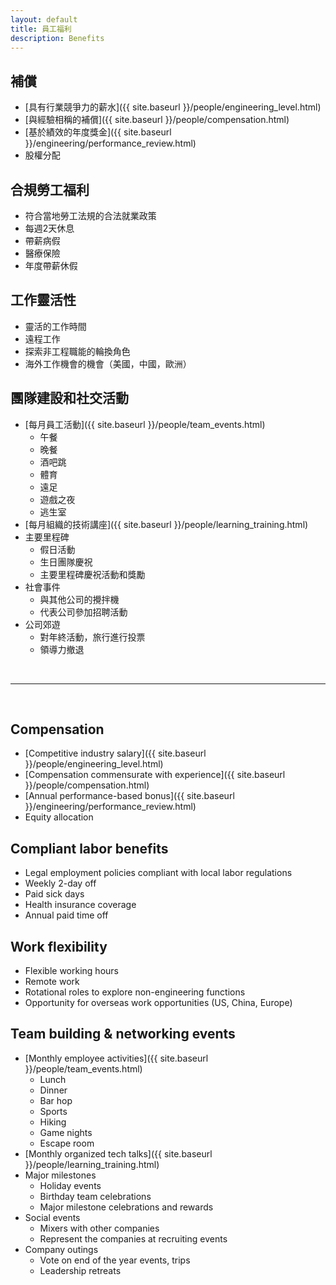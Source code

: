 ```yaml
---
layout: default
title: 員工福利
description: Benefits
---
```


## 補償
* [具有行業競爭力的薪水]({{ site.baseurl }}/people/engineering_level.html)
* [與經驗相稱的補償]({{ site.baseurl }}/people/compensation.html)
* [基於績效的年度獎金]({{ site.baseurl }}/engineering/performance_review.html)
* 股權分配

## 合規勞工福利
* 符合當地勞工法規的合法就業政策
* 每週2天休息
* 帶薪病假
* 醫療保險
* 年度帶薪休假

## 工作靈活性
* 靈活的工作時間
* 遠程工作
* 探索非工程職能的輪換角色
* 海外工作機會的機會（美國，中國，歐洲）

## 團隊建設和社交活動
* [每月員工活動]({{ site.baseurl }}/people/team_events.html)
	* 午餐
	* 晚餐
	* 酒吧跳
	* 體育
	* 遠足
	* 遊戲之夜
	* 逃生室
* [每月組織的技術講座]({{ site.baseurl }}/people/learning_training.html)
* 主要里程碑
	* 假日活動
	* 生日團隊慶祝
	* 主要里程碑慶祝活動和獎勵
* 社會事件
	* 與其他公司的攪拌機
	* 代表公司參加招聘活動
* 公司郊遊
	* 對年終活動，旅行進行投票
	* 領導力撤退

<br>

---

<br>

## Compensation
* [Competitive industry salary]({{ site.baseurl }}/people/engineering_level.html)
* [Compensation commensurate with experience]({{ site.baseurl }}/people/compensation.html)
* [Annual performance-based bonus]({{ site.baseurl }}/engineering/performance_review.html)
* Equity allocation

## Compliant labor benefits
* Legal employment policies compliant with local labor regulations
* Weekly 2-day off
* Paid sick days
* Health insurance coverage
* Annual paid time off

## Work flexibility
* Flexible working hours
* Remote work 
* Rotational roles to explore non-engineering functions
* Opportunity for overseas work opportunities (US, China, Europe) 

## Team building & networking events
* [Monthly employee activities]({{ site.baseurl }}/people/team_events.html)
	* Lunch
	* Dinner
	* Bar hop
	* Sports
	* Hiking
	* Game nights
	* Escape room
* [Monthly organized tech talks]({{ site.baseurl }}/people/learning_training.html)
* Major milestones
	* Holiday events
	* Birthday team celebrations
	* Major milestone celebrations and rewards
* Social events
	* Mixers with other companies
	* Represent the companies at recruiting events
* Company outings
	* Vote on end of the year events, trips
	* Leadership retreats
